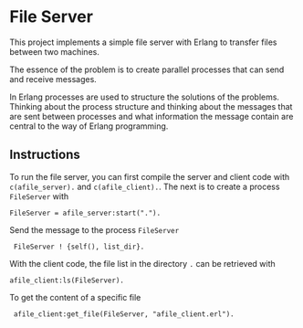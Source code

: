 # File Server

This project implements a simple file server with Erlang to transfer files between two machines.

The essence of the problem is to create parallel processes that can send and receive messages.

In Erlang processes are used to structure the solutions of the problems. Thinking about the process structure and thinking about the messages that are sent between processes and what information the message contain are central to the way of Erlang programming.

## Instructions

To run the file server, you can first compile the server and client code with `c(afile_server).` and `c(afile_client).`. The next is to create a process `FileServer` with

```
FileServer = afile_server:start(".").
```

Send the message to the process `FileServer`

```
 FileServer ! {self(), list_dir}.
```

With the client code, the file list in the directory `.` can be retrieved with

```
afile_client:ls(FileServer).
```

To get the content of a specific file

```
 afile_client:get_file(FileServer, "afile_client.erl").
```
